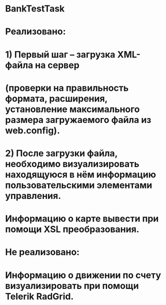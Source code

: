 # BankTestTask
# Реализовано:
# 1) Первый шаг – загрузка XML-файла на сервер 
# (проверки на правильность формата, расширения, установление максимального размера загружаемого файла из web.config).
# 2) После загрузки файла, необходимо визуализировать находящуюся в нём информацию пользовательскими элементами управления.
# Информацию о карте вывести при помощи XSL преобразования.
# Не реализовано:
# Информацию о движении по счету визуализировать при помощи Telerik RadGrid.
